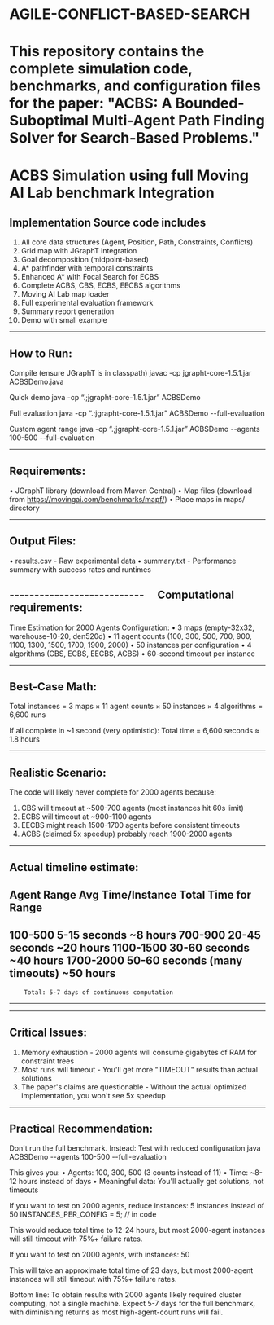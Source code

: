 # AGILE-CONFLICT-BASED-SEARCH
This repository contains the complete simulation code, benchmarks, and configuration files for the paper: "ACBS: A Bounded-Suboptimal Multi-Agent Path Finding Solver for Search-Based Problems."
==============================================================
ACBS Simulation using full Moving AI Lab benchmark Integration
==============================================================
Implementation Source code includes
-----------------------------------
1. All core data structures (Agent, Position, Path, Constraints, Conflicts)
2. Grid map with JGraphT integration
3. Goal decomposition (midpoint-based)
4. A* pathfinder with temporal constraints
5. Enhanced A* with Focal Search for ECBS
6. Complete ACBS, CBS, ECBS, EECBS algorithms
7. Moving AI Lab map loader
8. Full experimental evaluation framework
9. Summary report generation
10. Demo with small example
-----------
How to Run:
-----------
Compile (ensure JGraphT is in classpath)
javac -cp jgrapht-core-1.5.1.jar ACBSDemo.java

Quick demo
java -cp “.;jgrapht-core-1.5.1.jar” ACBSDemo

Full evaluation
java -cp “.;jgrapht-core-1.5.1.jar” ACBSDemo --full-evaluation

Custom agent range
java -cp “.;jgrapht-core-1.5.1.jar” ACBSDemo --agents 100-500 --full-evaluation

-------------
Requirements:
-------------
• JGraphT library (download from Maven Central)
• Map files (download from https://movingai.com/benchmarks/mapf/)
• Place maps in maps/ directory

-------------
Output Files:
-------------
• results.csv - Raw experimental data
• summary.txt - Performance summary with success rates and runtimes

--------------------------- 
Computational requirements:
---------------------------
Time Estimation for 2000 Agents
Configuration:
• 3 maps (empty-32x32, warehouse-10-20, den520d)
• 11 agent counts (100, 300, 500, 700, 900, 1100, 1300, 1500, 1700, 1900, 2000)
• 50 instances per configuration
• 4 algorithms (CBS, ECBS, EECBS, ACBS)
• 60-second timeout per instance

---------------
Best-Case Math:
---------------
Total instances = 3 maps × 11 agent counts × 50 instances × 4 algorithms
                = 6,600 runs

If all complete in ~1 second (very optimistic):
	Total time = 6,600 seconds ≈ 1.8 hours

-------------------
Realistic Scenario:
-------------------
The code will likely never complete for 2000 agents because:
1. CBS will timeout at ~500-700 agents (most instances hit 60s limit)
2. ECBS will timeout at ~900-1100 agents
3. EECBS might reach 1500-1700 agents before consistent timeouts
4. ACBS (claimed 5x speedup) probably reach 1900-2000 agents

-------------------------
Actual timeline estimate:
--------------------------------------------------------------------
Agent Range	Avg Time/Instance		Total Time for Range
--------------------------------------------------------------------
100-500		5-15 seconds			~8 hours
700-900		20-45 seconds			~20 hours
1100-1500	30-60 seconds			~40 hours
1700-2000	50-60 seconds (many timeouts)	~50 hours
--------------------------------------------------------------------
		Total: 5-7 days of continuous computation
--------------------------------------------------------------------

----------------
Critical Issues:
----------------
1. Memory exhaustion - 2000 agents will consume gigabytes of RAM for constraint trees
2. Most runs will timeout - You'll get more "TIMEOUT" results than actual solutions
3. The paper's claims are questionable - Without the actual optimized implementation, you won't see 5x speedup

-------------------------
Practical Recommendation:
-------------------------
Don't run the full benchmark. Instead: Test with reduced configuration
java ACBSDemo --agents 100-500 --full-evaluation

This gives you:
• Agents: 100, 300, 500 (3 counts instead of 11)
• Time: ~8-12 hours instead of days
• Meaningful data: You'll actually get solutions, not timeouts

If you want to test on 2000 agents, reduce instances: 5 instances instead of 50
INSTANCES_PER_CONFIG = 5;  // in code

This would reduce total time to 12-24 hours, but most 2000-agent instances will still timeout with 75%+ failure rates.

If you want to test on 2000 agents, with instances: 50

This will take an approximate total time of 23 days, but most 2000-agent instances will still timeout with 75%+ failure rates.

Bottom line: To obtain results with 2000 agents likely required cluster computing, not a single machine. Expect 5-7 days for the full benchmark, with diminishing returns as most high-agent-count runs will fail.

